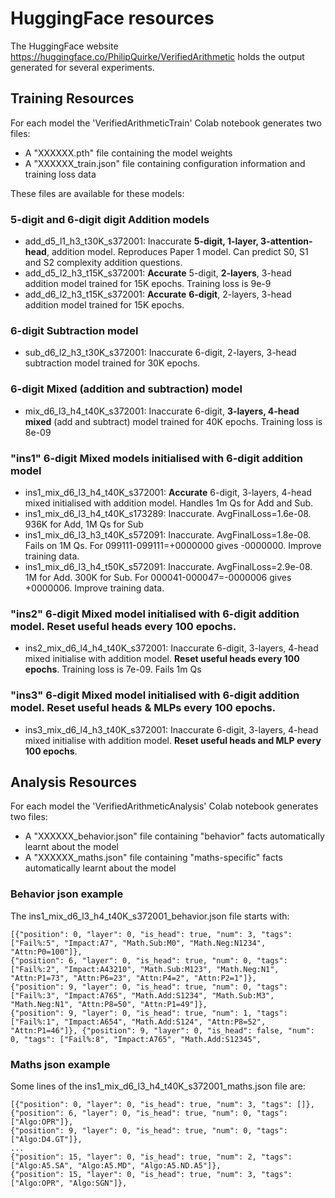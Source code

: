 # HuggingFace resources
The HuggingFace website https://huggingface.co/PhilipQuirke/VerifiedArithmetic holds the output generated for several experiments.

## Training Resources
For each model the 'VerifiedArithmeticTrain' Colab notebook generates two files:
- A "XXXXXX.pth" file containing the model weights
- A "XXXXXX_train.json" file containing configuration information and training loss data

These files are available for these models:

### 5-digit and 6-digit digit Addition models
- add_d5_l1_h3_t30K_s372001: Inaccurate **5-digit, 1-layer, 3-attention-head**, addition model. Reproduces Paper 1 model. Can predict S0, S1 and S2 complexity addition questions.
- add_d5_l2_h3_t15K_s372001: **Accurate** 5-digit, **2-layers**, 3-head addition model trained for 15K epochs. Training loss is 9e-9
- add_d6_l2_h3_t15K_s372001: **Accurate** **6-digit**, 2-layers, 3-head addition model trained for 15K epochs.  

### 6-digit Subtraction model
- sub_d6_l2_h3_t30K_s372001: Inaccurate 6-digit, 2-layers, 3-head subtraction model trained for 30K epochs.

### 6-digit Mixed (addition and subtraction) model
- mix_d6_l3_h4_t40K_s372001: Inaccurate 6-digit, **3-layers, 4-head mixed** (add and subtract) model trained for 40K epochs. Training loss is 8e-09

### "ins1" 6-digit Mixed models initialised with 6-digit addition model
- ins1_mix_d6_l3_h4_t40K_s372001: **Accurate** 6-digit, 3-layers, 4-head mixed initialised with addition model. Handles 1m Qs for Add and Sub. 
- ins1_mix_d6_l3_h4_t40K_s173289: Inaccurate. AvgFinalLoss=1.6e-08. 936K for Add, 1M Qs for Sub 
- ins1_mix_d6_l3_h3_t40K_s572091: Inaccurate. AvgFinalLoss=1.8e-08. Fails on 1M Qs. For 099111-099111=+0000000 gives -0000000. Improve training data.
- ins1_mix_d6_l3_h4_t50K_s572091: Inaccurate. AvgFinalLoss=2.9e-08. 1M for Add. 300K for Sub. For 000041-000047=-0000006 gives +0000006. Improve training data.

### "ins2" 6-digit Mixed model initialised with 6-digit addition model. Reset useful heads every 100 epochs.
- ins2_mix_d6_l4_h4_t40K_s372001: Inaccurate 6-digit, 3-layers, 4-head mixed initialise with addition model. **Reset useful heads every 100 epochs**. Training loss is 7e-09. Fails 1m Qs

### "ins3" 6-digit Mixed model initialised with 6-digit addition model. Reset useful heads & MLPs every 100 epochs.
- ins3_mix_d6_l4_h3_t40K_s372001: Inaccurate 6-digit, 3-layers, 4-head mixed initialise with addition model. **Reset useful heads and MLP every 100 epochs**. 

## Analysis Resources
For each model the 'VerifiedArithmeticAnalysis' Colab notebook generates two files:
- A "XXXXXX_behavior.json" file containing "behavior" facts automatically learnt about the model 
- A "XXXXXX_maths.json" file containing "maths-specific" facts automatically learnt about the model  

### Behavior json example
The ins1_mix_d6_l3_h4_t40K_s372001_behavior.json file starts with:
```
[{"position": 0, "layer": 0, "is_head": true, "num": 3, "tags": ["Fail%:5", "Impact:A7", "Math.Sub:M0", "Math.Neg:N1234", "Attn:P0=100"]}, 
{"position": 6, "layer": 0, "is_head": true, "num": 0, "tags": ["Fail%:2", "Impact:A43210", "Math.Sub:M123", "Math.Neg:N1", "Attn:P1=73", "Attn:P6=23", "Attn:P4=2", "Attn:P2=1"]}, 
{"position": 9, "layer": 0, "is_head": true, "num": 0, "tags": ["Fail%:3", "Impact:A765", "Math.Add:S1234", "Math.Sub:M3", "Math.Neg:N1", "Attn:P8=50", "Attn:P1=49"]}, 
{"position": 9, "layer": 0, "is_head": true, "num": 1, "tags": ["Fail%:1", "Impact:A654", "Math.Add:S124", "Attn:P8=52", "Attn:P1=46"]}, {"position": 9, "layer": 0, "is_head": false, "num": 0, "tags": ["Fail%:8", "Impact:A765", "Math.Add:S12345",
```

### Maths json example
Some lines of the ins1_mix_d6_l3_h4_t40K_s372001_maths.json file are:
```
[{"position": 0, "layer": 0, "is_head": true, "num": 3, "tags": []},
{"position": 6, "layer": 0, "is_head": true, "num": 0, "tags": ["Algo:OPR"]},
{"position": 9, "layer": 0, "is_head": true, "num": 0, "tags": ["Algo:D4.GT"]},
...
{"position": 15, "layer": 0, "is_head": true, "num": 2, "tags": ["Algo:A5.SA", "Algo:A5.MD", "Algo:A5.ND.A5"]},
{"position": 15, "layer": 0, "is_head": true, "num": 3, "tags": ["Algo:OPR", "Algo:SGN"]},
```
